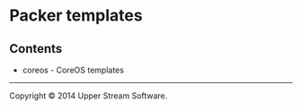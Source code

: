 # Packer templates

## Contents

* coreos - CoreOS templates

- - -

Copyright &copy; 2014 Upper Stream Software.
